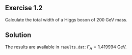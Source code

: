 ## Exercise 1.2

Calculate the total width of a Higgs boson of 200 GeV mass.

## Solution

The results are available in `results.dat`: $\Gamma_H = 1.419994$ GeV.
